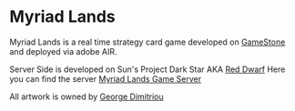 # Myriad Lands

Myriad Lands is a real time strategy card game developed on [GameStone](https://github.com/gkravas/Gamestone) and deployed via adobe AIR.

Server Side is developed on Sun's Project Dark Star AKA [Red Dwarf](https://github.com/dworkin/reddwarf)
Here you can find the server [Myriad Lands Game Server](https://github.com/dworkin/MyriadLandsGameServer)

All artwork is owned by [George Dimitriou](http://www.dimitriou-art.com/)
